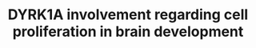 ---
annotations:
- id: DOID:1059
  parent: disease of mental health
  type: Disease Ontology
  value: intellectual disability
- id: DOID:14250
  parent: genetic disease
  type: Disease Ontology
  value: Down syndrome
- id: PW:0000059
  parent: signaling pathway
  type: Pathway Ontology
  value: signaling pathway pertinent to the brain and nervous system
- id: DOID:12217
  parent: disease of mental health
  type: Disease Ontology
  value: Lewy body dementia
- id: DOID:14330
  parent: central nervous system disease
  type: Disease Ontology
  value: Parkinson's disease
- id: DOID:10652
  parent: central nervous system disease
  type: Disease Ontology
  value: Alzheimer's disease
- id: DOID:10907
  type: Disease Ontology
  value: microcephaly
authors:
- VeerleHorsting
- Pklemmer
- AlexanderPico
- Larsgw
- DeSl
- Egonw
- Ddigles
description: 'DYRK1A (Dual-specificity tyrosine phosphorylation-regulated kinase 1A)(OMIM
  600855) is a kinase whose gene is located at 21q22.13 and is highly conserved.It
  is composed of a nuclear targeting sequence, a protein kinase domain, a leucine
  zipper motif and a 13-consecutive-histidine repeat. The gene is located in the so-called
  "Down syndrome critical region" (DSCR), a region on chromosome 21 thought responsible
  for most phenotypic manifestations of Down syndrome. DYRK1A is involved in signaling
  pathways regulating cell proliferation in brain development. Amongst others, haploinsufficiency
  of DYRK1A, DYRK1A overexpression and interactions with alpha-synuclein are thought
  to be the main factors for the clinical phenotype. '
last-edited: 2023-07-08
organisms:
- Homo sapiens
redirect_from:
- /index.php/Pathway:WP5180
- /instance/WP5180
- /instance/WP5180_r126955
revision: r126955
schema-jsonld:
- '@context': https://schema.org/
  '@id': https://wikipathways.github.io/pathways/WP5180.html
  '@type': Dataset
  creator:
    '@type': Organization
    name: WikiPathways
  description: 'DYRK1A (Dual-specificity tyrosine phosphorylation-regulated kinase
    1A)(OMIM 600855) is a kinase whose gene is located at 21q22.13 and is highly conserved.It
    is composed of a nuclear targeting sequence, a protein kinase domain, a leucine
    zipper motif and a 13-consecutive-histidine repeat. The gene is located in the
    so-called "Down syndrome critical region" (DSCR), a region on chromosome 21 thought
    responsible for most phenotypic manifestations of Down syndrome. DYRK1A is involved
    in signaling pathways regulating cell proliferation in brain development. Amongst
    others, haploinsufficiency of DYRK1A, DYRK1A overexpression and interactions with
    alpha-synuclein are thought to be the main factors for the clinical phenotype. '
  keywords:
  - AKT1S1
  - AMPH
  - APH1A
  - ARIP4
  - Amyloid-beta precursor protein
  - BACE1
  - CASP3
  - CASP9
  - CCND1
  - CDK4 protein
  - CDKN1B
  - CREB1
  - CRY2
  - Casein kinase 1 alpha 1
  - Cyclin-dependent kinase 6
  - DCAF7
  - DEPTOR
  - DLL1
  - DNM1
  - Delta and Notch-like epidermal growth factor-related receptor
  - Dual-specificity tyrosine phosphorylation regulated kinase 1A
  - E2F4
  - E2F5
  - EIF2B5
  - Etoposide
  - FGF2
  - FOXO1
  - GLI1
  - GMNN
  - GSK3B
  - H3-3A
  - HES1
  - HES5
  - HIP1
  - LATS2
  - LIN37
  - LIN52
  - LIN54
  - LIN9
  - MLST8
  - MTOR
  - Microtubule-associated protein tau
  - NAD-dependent protein deacetylase sirtuin-1
  - NCSTN
  - NEUROG2
  - NFATC1
  - NOTCH1
  - PSEN1
  - PSENEN
  - RBBP4
  - RBL1
  - RBL2
  - REST
  - RPTOR
  - SMARCB1
  - SPRY2
  - TFAP4
  - TP53
  - TSC1
  - TSC2
  - Transcription factor Dp family member 3
  - Transcription factor Dp-1
  - Transcription factor Dp-2
  - Zinc finger protein GLI1
  license: CC0
  name: DYRK1A involvement regarding cell proliferation in brain development
seo: CreativeWork
title: DYRK1A involvement regarding cell proliferation in brain development
wpid: WP5180
---